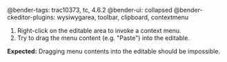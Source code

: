 @bender-tags: trac10373, tc, 4.6.2
@bender-ui: collapsed
@bender-ckeditor-plugins: wysiwygarea, toolbar, clipboard, contextmenu

1. Right-click on the editable area to invoke a context menu.
2. Try to drag the menu content (e.g. "Paste") into the editable.

**Expected:** Dragging menu contents into the editable should be impossible.
